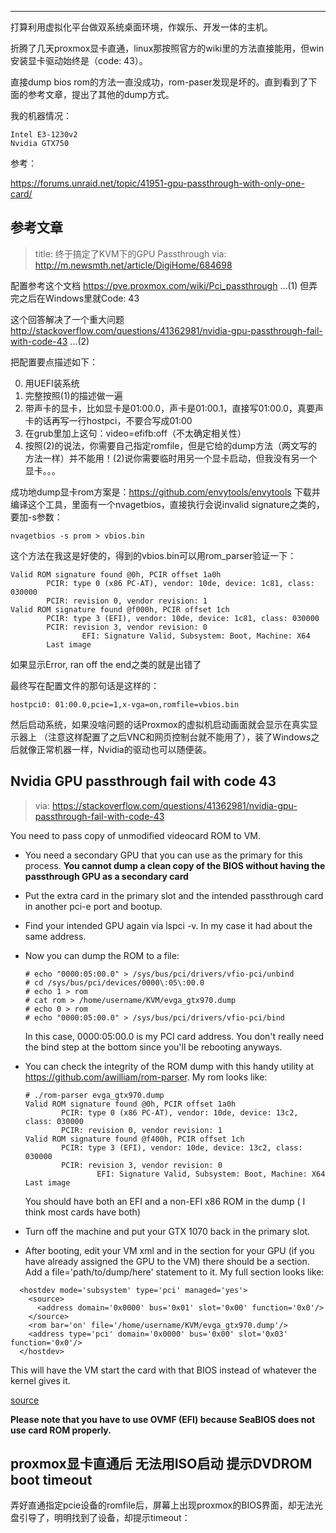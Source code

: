 

---

打算利用虚拟化平台做双系统桌面环境，作娱乐、开发一体的主机。

折腾了几天proxmox显卡直通，linux那按照官方的wiki里的方法直接能用，但win安装显卡驱动始终是（code: 43）。

直接dump bios rom的方法一直没成功，rom-paser发现是坏的。直到看到了下面的参考文章，提出了其他的dump方式。

我的机器情况：

```
Intel E3-1230v2
Nvidia GTX750
```

参考：

https://forums.unraid.net/topic/41951-gpu-passthrough-with-only-one-card/

## 参考文章

> title: 终于搞定了KVM下的GPU Passthrough
> via: <http://m.newsmth.net/article/DigiHome/684698>

配置参考这个文档
https://pve.proxmox.com/wiki/Pci_passthrough    ...(1)
但弄完之后在Windows里就Code: 43

这个回答解决了一个重大问题
http://stackoverflow.com/questions/41362981/nvidia-gpu-passthrough-fail-with-code-43                                            ...(2)

把配置要点描述如下：

0. 用UEFI装系统
1. 完整按照(1)的描述做一遍
2. 带声卡的显卡，比如显卡是01:00.0，声卡是01:00.1，直接写01:00.0，真要声卡的话再写一行hostpci，不要合写成01:00
3. 在grub里加上这句：video=efifb:off（不太确定相关性）
4. 按照(2)的说法，你需要自己指定romfile，但是它给的dump方法（两文写的方法一样）并不能用！(2)说你需要临时用另一个显卡启动，但我没有另一个显卡。。。

成功地dump显卡rom方案是：https://github.com/envytools/envytools
下载并编译这个工具，里面有一个nvagetbios，直接执行会说invalid signature之类的，要加-s参数：

```
nvagetbios -s prom > vbios.bin
```
这个方法在我这是好使的，得到的vbios.bin可以用rom_parser验证一下：

```
Valid ROM signature found @0h, PCIR offset 1a0h
        PCIR: type 0 (x86 PC-AT), vendor: 10de, device: 1c81, class: 030000
        PCIR: revision 0, vendor revision: 1
Valid ROM signature found @f000h, PCIR offset 1ch
        PCIR: type 3 (EFI), vendor: 10de, device: 1c81, class: 030000
        PCIR: revision 3, vendor revision: 0
                EFI: Signature Valid, Subsystem: Boot, Machine: X64
        Last image
```

如果显示Error, ran off the end之类的就是出错了

最终写在配置文件的那句话是这样的：

```
hostpci0: 01:00.0,pcie=1,x-vga=on,romfile=vbios.bin
```

然后启动系统，如果没啥问题的话Proxmox的虚拟机启动画面就会显示在真实显示器上
（注意这样配置了之后VNC和网页控制台就不能用了），装了Windows之后就像正常机器一样，Nvidia的驱动也可以随便装。



## Nvidia GPU passthrough fail with code 43

> via: <https://stackoverflow.com/questions/41362981/nvidia-gpu-passthrough-fail-with-code-43>

You need to pass copy of unmodified videocard ROM to VM.

- You need a secondary GPU that you can use as the primary for this
  process. **You cannot dump a clean copy of the BIOS without having the passthrough GPU as a secondary card**

- Put the extra card in the primary slot and the intended passthrough card in another pci-e port and bootup.

- Find your intended GPU again via lspci -v. In my case it had about the same address.

- Now you can dump the ROM to a file:

  ```
  # echo "0000:05:00.0" > /sys/bus/pci/drivers/vfio-pci/unbind
  # cd /sys/bus/pci/devices/0000\:05\:00.0
  # echo 1 > rom 
  # cat rom > /home/username/KVM/evga_gtx970.dump
  # echo 0 > rom
  # echo "0000:05:00.0" > /sys/bus/pci/drivers/vfio-pci/bind
  ```

  In this case, 0000:05:00.0 is my PCI card address. You don't really need the bind step at the bottom since you'll be rebooting anyways.

- You can check the integrity of the ROM dump with this handy utility at <https://github.com/awilliam/rom-parser>. My rom looks like:

  ```
  # ./rom-parser evga_gtx970.dump
  Valid ROM signature found @0h, PCIR offset 1a0h
          PCIR: type 0 (x86 PC-AT), vendor: 10de, device: 13c2, class: 030000
          PCIR: revision 0, vendor revision: 1
  Valid ROM signature found @f400h, PCIR offset 1ch
          PCIR: type 3 (EFI), vendor: 10de, device: 13c2, class: 030000
          PCIR: revision 3, vendor revision: 0
                  EFI: Signature Valid, Subsystem: Boot, Machine: X64
  Last image
  ```

  You should have both an EFI and a non-EFI x86 ROM in the dump ( I think most cards have both)

- Turn off the machine and put your GTX 1070 back in the primary slot.

- After booting, edit your VM xml and in the section for your GPU (if you have already assigned the GPU to the VM) there should be a section. Add a file='path/to/dump/here' statement to it. My full section looks like:

```
  <hostdev mode='subsystem' type='pci' managed='yes'>
    <source>
      <address domain='0x0000' bus='0x01' slot='0x00' function='0x0'/>
    </source>
    <rom bar='on' file='/home/username/KVM/evga_gtx970.dump'/>
    <address type='pci' domain='0x0000' bus='0x00' slot='0x03' function='0x0'/>
  </hostdev>
```

  This will have the VM start the card with that BIOS instead of whatever the kernel gives it.

[source](https://www.reddit.com/r/VFIO/comments/5sh41p/any_other_reasons_for_nvidia_driver_code_43/)

**Please note that you have to use OVMF (EFI) because SeaBIOS does not use card ROM properly.**

## proxmox显卡直通后 无法用ISO启动 提示DVDROM boot timeout

弄好直通指定pcie设备的romfile后，屏幕上出现proxmox的BIOS界面，却无法光盘引导了，明明找到了设备，却提示timeout：


